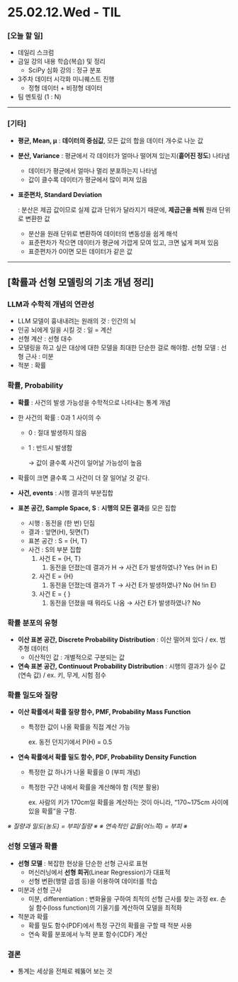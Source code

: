 # 25.02.12.Wed - TIL

### [오늘 할 일]

- 데일리 스크럼
- 금일 강의 내용 학습(복습) 및 정리
    - SciPy 심화 강의 : 정규 분포
- 3주차 데이터 시각화 미니퀘스트 진행
    - 정형 데이터 + 비정형 데이터
- 팀 멘토링 (1 : N)

---

### [기타]

- **평균, Mean, μ** : **데이터의 중심값**, 모든 값의 합을 데이터 개수로 나눈 값
- **분산, Variance** : 평균에서 각 데이터가 얼마나 떨어져 있는지(**흩어진 정도**) 나타냄
    - 데이터가 평균에서 얼마나 멀리 분포하는지 나타냄
    - 값이 클수록 데이터가 평균에서 많이 퍼져 있음
- **표준편차, Standard Deviation**
    
    : 분산은 제곱 값이므로 실제 값과 단위가 달라지기 때문에, **제곱근을 씌워** 원래 단위로 변환한 값
    
    - 분산을 원래 단위로 변환하여 데이터의 변동성을 쉽게 해석
    - 표준편차가 작으면 데이터가 평균에 가깝게 모여 있고, 크면 넓게 퍼져 있음
    - 표준편차가 0이면 모든 데이터가 같은 값

---

## [확률과 선형 모델링의 기초 개념 정리]

### LLM과 수학적 개념의 연관성

- LLM 모델이 흉내내려는 원래의 것 : 인간의 뇌
- 인공 뇌에게 일을 시킬 것 : 일 = 계산
- 선형 계산 : 선형 대수
- 모델링을 하고 싶은 대상에 대한 모델을 최대한 단순한 걸로 해야함. 선형 모델 : 선형 근사 : 미분
- 적분 : 확률



### 확률, Probability

- **확률** : 사건의 발생 가능성을 수학적으로 나타내는 통계 개념
- 한 사건의 확률 : 0과 1 사이의 수
    - 0 : 절대 발생하지 않음
    - 1 : 반드시 발생함
        
        → 값이 클수록 사건이 일어날 가능성이 높음
        
- 확률이 크면 클수록 그 사건이 더 잘 일어날 것 같다.
- **사건, events** : 시행 결과의 부분집합
- **표본 공간, Sample Space, S** : **시행의 모든 결과**를 모은 집합
    - 시행 : 동전을 (한 번) 던짐
    - 결과 : 앞면(H), 뒷면(T)
    - 표본 공간 : S = {H, T}
    - 사건 : S의 부분 집합
        1. 사건 E = {H, T}
            1. 동전을 던졌는데 결과가 H → 사건 E가 발생하였나? Yes (H in E)
        2. 사건 E = {H}
            1. 동전을 던졌는데 결과가 T → 사건 E가 발생하였나? No (H !in E)
        3. 사건 E = { }
            1. 동전을 던졌을 때 뭐라도 나옴 → 사건 E가 발생하였나? No




### 확률 분포의 유형

- **이산 표본 공간, Discrete Probability Distribution**
 : 이산 떨어져 있다 / ex. 범주형 데이터
    - 이산적인 값 : 개별적으로 구분되는 값
- **연속 표본 공간, Continuout Probability Distribution** 
: 시행의 결과가 실수 값(연속 값) / ex. 키, 무게, 시험 점수




### 확률 밀도와 질량

- **이산 확률에서 확률 질량 함수, PMF, Probability Mass Function**
    - 특정한 값이 나올 확률을 직접 계산 가능
        
        ex. 동전 던지기에서 P(H) = 0.5
        
- **연속 확률에서 확률 밀도 함수, PDF, Probability Density Function**
    - 특정한 값 하나가 나올 확률을 0 (부피 개념)
    - 특정한 구간 내에서 확률을 계산해야 함 (적분 활용)
        
        ex. 사람의 키가 170cm일 확률을 계산하는 것이 아니라, “170~175cm 사이에 있을 확률”을 구함.
    

*※ 질량과 밀도(농도) = 부피/질량 ※*
*※ 연속적인 값들(어느쪽) = 부피 ※*




### 선형 모델과 확률

- **선형 모델** : 복잡한 현상을 단순한 선형 근사로 표현
    - 머신러닝에서 **선형 회귀**(Linear Regression)가 대표적
    - 선형 변환(행렬 곱셈 등)을 이용하여 데이터를 학습
- 미분과 선형 근사
    - 미분, differentiation : 변화율을 구하여 최적의 선형 근사를 찾는 과정
        ex. 손실 함수(loss function)의 기울기를 계산하여 모델을 최적화 
- 적분과 확률
    - 확률 밀도 함수(PDF)에서 특정 구간의 확률을 구할 때 적분 사용
    - 연속 확률 분포에서 누적 분포 함수(CDF) 계산




### 결론

- 통계는 세상을 전체로 꿰뚫어 보는 것



